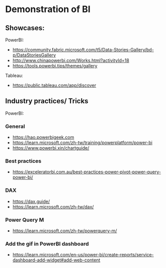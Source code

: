 # Demonstration of BI

## Showcases:

PowerBI:
- https://community.fabric.microsoft.com/t5/Data-Stories-Gallery/bd-p/DataStoriesGallery
- http://www.chinapowerbi.com/Works.html?activityId=18
- https://tools.powerbi.tips/themes/gallery

Tableau:

- https://public.tableau.com/app/discover

## Industry practices/ Tricks

PowerBI:

### General
- https://hao.powerbigeek.com
- https://learn.microsoft.com/zh-tw/training/powerplatform/power-bi
- https://www.powerbi.xin/chartguide/

### Best practices
- https://exceleratorbi.com.au/best-practices-power-pivot-power-query-power-bi/

### DAX
- https://dax.guide/
- https://learn.microsoft.com/zh-tw/dax/

### Power Query M
- https://learn.microsoft.com/zh-tw/powerquery-m/

### Add the gif in PowerBI dashboard
- https://learn.microsoft.com/en-us/power-bi/create-reports/service-dashboard-add-widget#add-web-content

